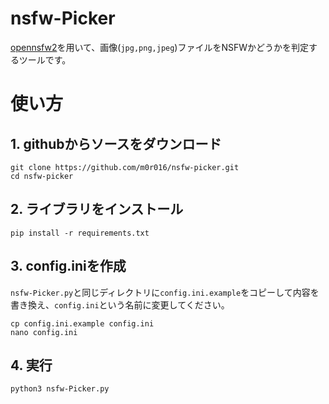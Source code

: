 # nsfw-Picker
[opennsfw2](https://github.com/bhky/opennsfw2)を用いて、画像(`jpg,png,jpeg`)ファイルをNSFWかどうかを判定するツールです。

# 使い方
## 1. githubからソースをダウンロード
```
git clone https://github.com/m0r016/nsfw-picker.git
cd nsfw-picker
```

## 2. ライブラリをインストール
```
pip install -r requirements.txt
```

## 3. config.iniを作成
`nsfw-Picker.py`と同じディレクトリに`config.ini.example`をコピーして内容を書き換え、`config.ini`という名前に変更してください。
```
cp config.ini.example config.ini
nano config.ini
```

## 4. 実行
```
python3 nsfw-Picker.py
```